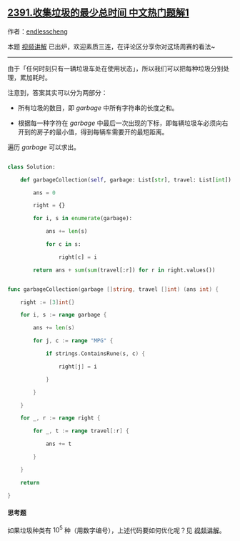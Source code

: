 ## [2391.收集垃圾的最少总时间 中文热门题解1](https://leetcode.cn/problems/minimum-amount-of-time-to-collect-garbage/solutions/100000/by-endlesscheng-bxks)

作者：[endlesscheng](https://leetcode.cn/u/endlesscheng)

本题 [视频讲解](https://www.bilibili.com/video/BV1mG411V7fj) 已出炉，欢迎素质三连，在评论区分享你对这场周赛的看法~

---

由于「任何时刻只有一辆垃圾车处在使用状态」，所以我们可以把每种垃圾分别处理，累加耗时。

注意到，答案其实可以分为两部分：

- 所有垃圾的数目，即 $\textit{garbage}$ 中所有字符串的长度之和。
- 根据每一种字符在 $\textit{garbage}$ 中最后一次出现的下标，即每辆垃圾车必须向右开到的房子的最小值，得到每辆车需要开的最短距离。

遍历 $\textit{garbage}$ 可以求出。

```py [sol1-Python3]
class Solution:
    def garbageCollection(self, garbage: List[str], travel: List[int]) -> int:
        ans = 0
        right = {}
        for i, s in enumerate(garbage):
            ans += len(s)
            for c in s:
                right[c] = i
        return ans + sum(sum(travel[:r]) for r in right.values())
```

```go [sol1-Go]
func garbageCollection(garbage []string, travel []int) (ans int) {
	right := [3]int{}
	for i, s := range garbage {
		ans += len(s)
		for j, c := range "MPG" {
			if strings.ContainsRune(s, c) {
				right[j] = i
			}
		}
	}
	for _, r := range right {
		for _, t := range travel[:r] {
			ans += t
		}
	}
	return
}
```

#### 思考题

如果垃圾种类有 $10^5$ 种（用数字编号），上述代码要如何优化呢？见 [视频讲解](https://www.bilibili.com/video/BV1mG411V7fj)。